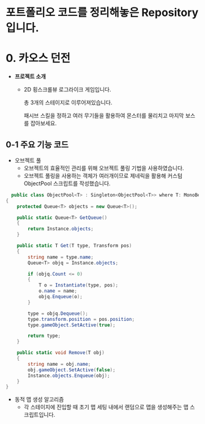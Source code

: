 # 포트폴리오 코드를 정리해놓은 Repository 입니다.


# 0. 카오스 던전

- **프로젝트 소개**
  - 2D 횡스크롤뷰 로그라이크 게임입니다.
    
    총 3개의 스테이지로 이루어져있습니다.
  
    패시브 스킬을 정하고 여러 무기들을 활용하여 몬스터를 물리치고 마지막 보스를 잡아보세요.


## 0-1 주요 기능 코드

- 오브젝트 풀
  - 오브젝트의 효율적인 관리를 위해 오브젝트 풀링 기법을 사용하였습니다.
  - 오브젝트 풀링을 사용하는 객체가 여러개이므로 제네릭을 활용해 커스텀 ObjectPool 스크립트를 작성했습니다.
 
```ObjectPool.cs
  public class ObjectPool<T> : Singleton<ObjectPool<T>> where T: MonoBehaviour
{
    protected Queue<T> objects = new Queue<T>();

    public static Queue<T> GetQueue()
    {
        return Instance.objects;
    }

    public static T Get(T type, Transform pos)
    {
        string name = type.name;
        Queue<T> objq = Instance.objects;

        if (objq.Count <= 0)
        {
            T o = Instantiate(type, pos);
            o.name = name;
            objq.Enqueue(o);
        }

        type = objq.Dequeue();
        type.transform.position = pos.position;
        type.gameObject.SetActive(true);

        return type;
    }

    public static void Remove(T obj)
    {
        string name = obj.name;
        obj.gameObject.SetActive(false);
        Instance.objects.Enqueue(obj);
    }
}
```

- 동적 맵 생성 알고리즘
  - 각 스테이지에 진입할 때 초기 맵 세팅 내에서 랜덤으로 맵을 생성해주는 맵 스크립트입니다.




















